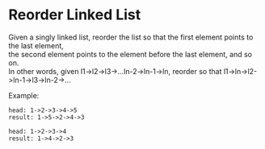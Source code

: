 # Reorder Linked List  
Given a singly linked list, reorder the list so that the first element points to the last element,  
the second element points to the element before the last element, and so on.  
In other words, given l1->l2->l3->...ln-2->ln-1->ln, reorder so that l1->ln->l2->ln-1->l3->ln-2->...  

Example:
```
head: 1->2->3->4->5
result: 1->5->2->4->3  

head: 1->2->3->4
result: 1->4->2->3
```

